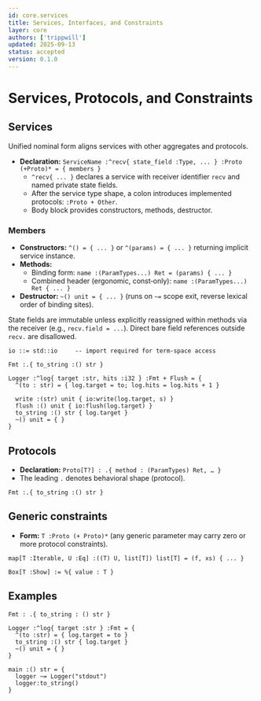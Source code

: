 ```yaml
---
id: core.services
title: Services, Interfaces, and Constraints
layer: core
authors: ['trippwill']
updated: 2025-09-13
status: accepted
version: 0.1.0
---
```


# Services, Protocols, and Constraints

## Services

Unified nominal form aligns services with other aggregates and protocols.

- **Declaration:** `ServiceName :^recv{ state_field :Type, ... } :Proto (+Proto)* = { members }`
  - `^recv{ ... }` declares a service with receiver identifier `recv` and named private state fields.
  - After the service type shape, a colon introduces implemented protocols: `:Proto + Other`.
  - Body block provides constructors, methods, destructor.

### Members
- **Constructors:** `^() = { ... }` or `^(params) = { ... }` returning implicit service instance.
- **Methods:**
  - Binding form: `name :(ParamTypes...) Ret = (params) { ... }`
  - Combined header (ergonomic, const‑only): `name :(ParamTypes...) Ret { ... }`
- **Destructor:** `~() unit = { ... }` (runs on `~=` scope exit, reverse lexical order of binding sites).

State fields are immutable unless explicitly reassigned within methods via the receiver (e.g., `recv.field = ...`). Direct bare field references outside `recv.` are disallowed.

```brim
io ::= std::io     -- import required for term-space access

Fmt :.{ to_string :() str }

Logger :^log{ target :str, hits :i32 } :Fmt + Flush = {
  ^(to : str) = { log.target = to; log.hits = log.hits + 1 }

  write :(str) unit { io:write(log.target, s) }
  flush :() unit { io:flush(log.target) }
  to_string :() str { log.target }
  ~() unit = { }
}
```

## Protocols

- **Declaration:** `Proto[T?] : .{ method : (ParamTypes) Ret, … }`
- The leading `.` denotes behavioral shape (protocol).

```brim
Fmt :.{ to_string :() str }
```

## Generic constraints

- **Form:** `T :Proto (+ Proto)*` (any generic parameter may carry zero or more protocol constraints).

```brim
map[T :Iterable, U :Eq] :((T) U, list[T]) list[T] = (f, xs) { ... }

Box[T :Show] := %{ value : T }
```


## Examples

```brim
Fmt : .{ to_string : () str }

Logger :^log{ target :str } :Fmt = {
  ^(to :str) = { log.target = to }
  to_string :() str { log.target }
  ~() unit = { }
}

main :() str = {
  logger ~= Logger("stdout")
  logger:to_string()
}
```

